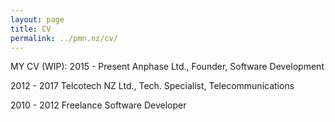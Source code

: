 ```yaml
---
layout: page
title: CV
permalink: ../pmn.nz/cv/
---
```


MY CV (WIP):
2015 - Present
Anphase Ltd., Founder, Software Development

2012 - 2017 
Telcotech NZ Ltd., Tech. Specialist, Telecommunications

2010 - 2012
Freelance Software Developer
